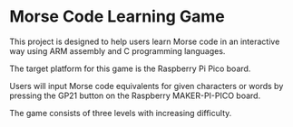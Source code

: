 # Morse Code Learning Game

This project is designed to help users learn Morse code in an interactive way using ARM assembly and C programming languages. 

The target platform for this game is the Raspberry Pi Pico board.

Users will input Morse code equivalents for given characters or words by pressing the GP21 button on the Raspberry MAKER-PI-PICO board.

The game consists of three levels with increasing difficulty.

